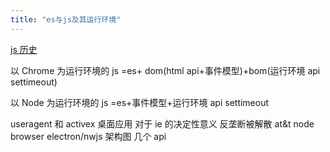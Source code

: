 ```yaml
---
title: "es与js及其运行环境"
---
```


[js 历史](https://blog.csdn.net/canfeit/article/details/82999393#mosaic)

以 Chrome 为运行环境的 js =es+ dom(html api+事件模型)+bom(运行环境 api settimeout)

以 Node 为运行环境的 js =es+事件模型+运行环境 api settimeout

useragent 和 activex 桌面应用 对于 ie 的决定性意义
反垄断被解散 at&t
node browser electron/nwjs 架构图
几个 api
